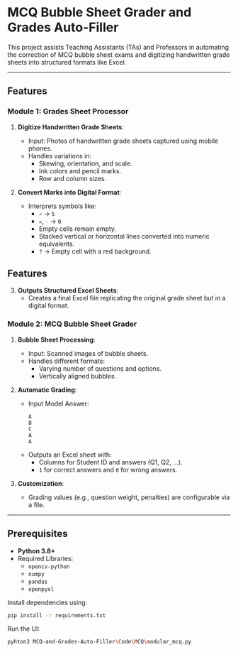 # MCQ Bubble Sheet Grader and Grades Auto-Filler

This project assists Teaching Assistants (TAs) and Professors in automating the correction of MCQ bubble sheet exams and digitizing handwritten grade sheets into structured formats like Excel.

---

## Features

### Module 1: Grades Sheet Processor
1. **Digitize Handwritten Grade Sheets**:
   - Input: Photos of handwritten grade sheets captured using mobile phones.
   - Handles variations in:
     - Skewing, orientation, and scale.
     - Ink colors and pencil marks.
     - Row and column sizes.

2. **Convert Marks into Digital Format**:
   - Interprets symbols like:
     - `✓` → `5`
     - `𐄂`, `-` → `0`
     - Empty cells remain empty.
     - Stacked vertical or horizontal lines converted into numeric equivalents.
     - `?` → Empty cell with a red background.
## Features

3. **Outputs Structured Excel Sheets**:
   - Creates a final Excel file replicating the original grade sheet but in a digital format.

### Module 2: MCQ Bubble Sheet Grader
1. **Bubble Sheet Processing**:
   - Input: Scanned images of bubble sheets.
   - Handles different formats:
     - Varying number of questions and options.
     - Vertically aligned bubbles.

2. **Automatic Grading**:
   - Input Model Answer:
     ```
     A
     B
     C
     A
     A
     ```
   - Outputs an Excel sheet with:
     - Columns for Student ID and answers (Q1, Q2, ...).
     - `1` for correct answers and `0` for wrong answers.

3. **Customization**:
   - Grading values (e.g., question weight, penalties) are configurable via a file.

---

## Prerequisites

- **Python 3.8+**
- Required Libraries:
  - `opencv-python`
  - `numpy`
  - `pandas`
  - `openpyxl`

Install dependencies using:
```bash
pip install -r requirements.txt
```
Run the UI:
```bash
pyhton3 MCQ-and-Grades-Auto-Filler\Code\MCQ\modular_mcq.py 
